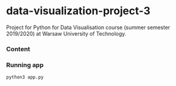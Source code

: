 # data-visualization-project-3
Project for Python for Data Visualisation course (summer semester 2019/2020) at Warsaw University of Technology.

### Content

### Running app

```
python3 app.py
```
